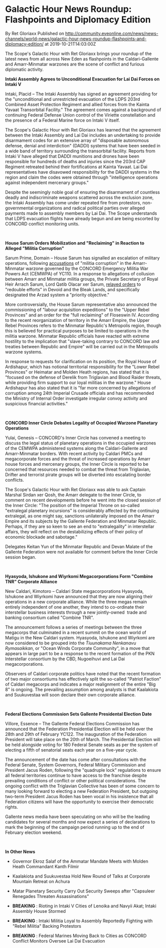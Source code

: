 # Galactic Hour News Roundup: Flashpoints and Diplomacy Edition
By Ret Gloriaxx
Published on http://community.eveonline.com/news/news-channels/world-news/galactic-hour-news-roundup-flashpoints-and-diplomacy-edition/ at 2019-10-21T14:03:00Z

The Scope's Galactic Hour with Ret Gloriaxx brings your roundup of the latest news from all across New Eden as flashpoints in the Caldari-Gallente and Amarr-Minmatar warzones are the scene of conflict and furious diplomatic activity.

**Intaki Assembly Agrees to Unconditional Evacuation for Lai Dai Forces on Intaki V**

Intaki, Placid – The Intaki Assembly has signed an agreement providing for the "unconditional and unrestricted evacuation of the LDPS 203rd Combined Asset Protection Regiment and allied forces from the Kainta Yavaat Transorbital Facility." The agreement comes against a background of continuing Federal Defense Union control of the Viriette constellation and the presence of a Federal Marine force on Intaki V itself.

The Scope's Galactic Hour with Ret Gloriaxx has learned that the agreement between the Intaki Assembly and Lai Dai includes an undertaking to provide disarmament codes for an extensive array of "disposable autonomous defense, denial and interdiction" (DADDI) systems that have been seeded in a wide band of territory surrounding the transorbital facility. Reports from Intaki V have alleged that DADDI munitions and drones have been responsible for hundreds of deaths and injuries since the 203rd CAP Regiment retreated behind their fortifications at Kainta Yavaat. Lai Dai representatives have disavowed responsibility for the DADDI systems in the region and claim the codes were obtained through "intelligence operations against independent mercenary groups."

Despite the seemingly noble goal of ensuring the disarmament of countless deadly and indiscriminate weapons scattered across the exclusion zone, the Intaki Assembly has come under repeated fire from protestors, non-governmental organizations and radical political parties over alleged payments made to assembly members by Lai Dai. The Scope understands that LDPS evacuation flights have already begun and are being escorted by CONCORD conflict monitoring units.

&nbsp;

**House Sarum Orders Mobilization and "Reclaiming" in Reaction to Alleged "Militia Corruption"**

Sarum Prime, Domain – House Sarum has signalled an escalation of military operations, following [accusations](https://forums.eveonline.com/t/militia-corruption-breaking-the-deafening-silence-on-dirty-deals/196136) of "militia corruption" in the Amarr-Minmatar warzone governed by the CONCORD Emergency Militia War Powers Act (CEMWPA) of YC110. In a response to allegations of collusion between Amarr and Minmatar militia groups, the Private Secretary of Royal Heir Arrach Sarum, Lord Qatib Olacar xer Sarum, [relayed orders](https://forums.eveonline.com/t/militia-corruption-breaking-the-deafening-silence-on-dirty-deals/196136/85/) to "redouble efforts" in Devoid and the Bleak Lands, and specifically designated the Arzad system a "priority objective."

More controversially, the House Sarum representative also announced the commissioning of "labour acquisition expeditions" to the "Upper Rebel Provinces" and an order for the "full reclaiming" of Floseswin IV. According to the recent reorganization of territory in the Amarr Empire, the Upper Rebel Provinces refers to the Minmatar Republic's Metropolis region, though this is believed for practical purposes to be limited to operations in the militia warzone. Minmatar Republic officials have reacted with extreme hostility to the implication that "slave-taking contrary to CONCORD law and treaties between Republic and Empire" will be carried out in the Metropolis warzone systems.

In response to requests for clarification on its position, the Royal House of Ardishapur, which has notional territorial responsibility for the "Lower Rebel Provinces" or Heimatar and Molden Heath regions, has stated that it is "focused on the defense of Derelik from Triglavian and Blood Raider threats, while providing firm support to our loyal militias in the warzone." House Ardishapur has also stated that it is "far more concerned by allegations of corruption among 24th Imperial Crusade officials and has recommended the Ministry of Internal Order investigate irregular convoy activity and suspicious financial activities."

&nbsp;

**CONCORD Inner Circle Debates Legality of Occupied Warzone Planetary Operations**

Yulai, Genesis – CONCORD's Inner Circle has convened a meeting to discuss the legal status of planetary operations in the occupied warzones of the CEMWPA administered systems along the Caldari-Gallente and Amarr-Minmatar borders. With recent activity by Caldari PMCs and megacorporate forces and the threat of increased operations by Amarr house forces and mercenary groups, the Inner Circle is reported to be concerned that resources needed to combat the threat from Triglavian, Drifter and terrorist pirate groups will be diverted into escalating border conflicts.

The Scope's Galactic Hour with Ret Gloriaxx was able to ask Captain Marshal Sirdan xer Qosh, the Amarr delegate to the Inner Circle, to comment on recent developments before he went into the closed session of the Inner Circle: "The position of the Imperial Throne on so-called "extralegal planetary incursions" is considerably affected by the continuing extralegal, as one might say, sanctions unilaterally imposed on the Amarr Empire and its subjects by the Gallente Federation and Minmatar Republic. Perhaps, if they are so keen to see an end to "extralegality" in interstellar affairs, they will reflect on the destabilizing effects of their policy of economic blockade and sabotage."

Delegates Keitan Yun of the Minmatar Republic and Devan Malate of the Gallente Federation were not available for comment before the Inner Circle session began.

&nbsp;

**Hyasyoda, Ishukone and Wiyrkomi Megacorporations Form "Combine TNR" Corporate Alliance**

New Caldari, Kimotoro – Caldari State megacorporations Hyasyoda, Ishukone and Wiyrkomi have announced that they are now aligning their operations in a new corporate alliance. While the three megas remain entirely independent of one another, they intend to co-ordinate their interstellar business interests through a new jointly-owned&nbsp; trade and banking consortium called "Combine TNR".

The announcement follows a series of meetings between the three megacorps that culminated in a recent summit on the ocean world of Matigu in the New Caldari system. Hyasyoda, Ishukone and Wiyrkomi are now considered to be grouped into the _Tiuunakama Nenkanavu Rymasaikkan_, or "Ocean Winds Corporate Community", in a move that appears in large part to be a response to the recent formation of the PKN Interstellar consortium by the CBD, Nugoeihuvi and Lai Dai megacorporations.

Observers of Caldari corporate politics have noted that the recent formation of two major consortiums has effectively split the so-called "Patriot Faction" of Caldari megacorps and indicates a major realignment of the entire "Big 8" is ongoing. The prevailing assumption among analysts is that Kaalakiota and Suukuvestaa will soon declare their own corporate alliance.

&nbsp;

**Federal Elections Commission Sets Gallente Presidental Election Date**

Villore, Essence – The Gallente Federal Elections Commission has announced that the Federation Presidential Election will be held over the 28th and 29th of February YC122. The inauguration of the Federation President will take place on the 20th of March. The Presidential Election will be held alongside voting for 180 Federal Senate seats as per the system of electing a fifth of senatorial seats each year on a five-year cycle.

The announcement of the date has come after consultations with the Federal Senate, System Governors, Federal Military Commission and President Jacus Roden, following the "quadruple lock" regulations to ensure all federal territories continue to have access to the franchise despite prevailing conditions of conflict or other political considerations. The ongoing conflict with the Triglavian Collective has been of some concern to many looking forward to electing a new Federation President, but outgoing two-term President Jacus Roden has been vocal in his insistence that all Federation citizens will have the opportunity to exercise their democratic rights.

Gallente news media have been speculating on who will be the leading candidates for several months and now expect a series of declarations to mark the beginning of the campaign period running up to the end of February election weekend.

&nbsp;

**In Other News**

- Governor Ekroz Salaf of the Ammatar Mandate Meets with Molden Heath Commandant Kanth Filmir

- Kaalakiota and Suukuvestaa Hold New Round of Talks at Corporate Mountain Retreat on Achura

- Matar Planetary Security Carry Out Security Sweeps after "Capsuleer Renegades Threaten Assassinations"

- **BREAKING** : Rioting in Intaki V Cities of Lenoika and Navyii Akat; Intaki Assembly House Stormed

- **BREAKING** : Intaki Militia Loyal to Assembly Reportedly Fighting with "Rebel Militia" Backing Protestors

- **BREAKING** : Federal Marines Moving Back to Cities as CONCORD Conflict Monitors Oversee Lai Dai Evacuation

&nbsp;

